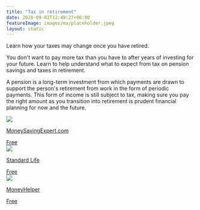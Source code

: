 ```yaml
---
title: "Tax in retirement"
date: 2020-09-01T12:49:27+06:00
featureImage: images/ma/placeholder.jpeg
layout: static
---
```


Learn how your taxes may change once you have retired.

You don't want to pay more tax than you have to after years of investing for your future. Learn to help understand what to expect from tax on pension savings and taxes in retirement.

A pension is a long-term investment from which payments are drawn to support the person's retirement from work in the form of periodic payments. This form of income is still subject to tax, making sure you pay the right amount as you transition into retirement is prudent financial planning for now and the future. 

<a class="ma-link" href="https://www.moneysavingexpert.com/savings/discount-pensions/"><div class="ma-card ma-card-Wealth"><div class="ma-icon"><img src ="/images/icon-check.png"/></div><div class="ma-name"><p>MoneySavingExpert.com</p></div><div class="ma-paid-text"><span>Free</span></div></div></a><a class="ma-link" href="https://www.standardlife.co.uk/retirement/guides/tax-pension"><div class="ma-card ma-card-Wealth"><div class="ma-icon"><img src ="/images/icon-check.png"/></div><div class="ma-name"><p>Standard Life</p></div><div class="ma-paid-text"><span>Free</span></div></div></a><a class="ma-link" href="https://www.moneyhelper.org.uk/en/pensions-and-retirement/tax-and-pensions/a-guide-to-tax-in-retirement"><div class="ma-card ma-card-Wealth"><div class="ma-icon"><img src ="/images/icon-check.png"/></div><div class="ma-name"><p>MoneyHelper</p></div><div class="ma-paid-text"><span>Free</span></div></div></a>  

<br/><br/>






